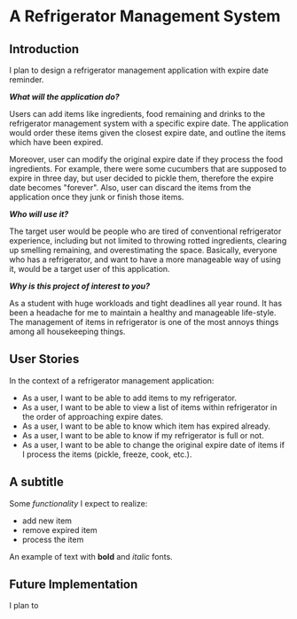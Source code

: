 # A Refrigerator Management System

## Introduction
I plan to design a refrigerator management application with expire date reminder.

***What will the application do?***

Users can add items like ingredients, food remaining and drinks 
to the refrigerator management system with a specific expire date. 
The application would order these items given the closest expire date, 
and outline the items which have been expired. 

Moreover, user can modify the original expire date if they process 
the food ingredients. For example, there were some cucumbers that are 
supposed to expire in three day, but user decided to pickle them, therefore
the expire date becomes "forever". Also, user can discard the items from the 
application once they junk or finish those items. 

***Who will use it?***

The target user would be people who are tired of conventional 
refrigerator experience, including but not limited to throwing 
rotted ingredients, clearing up smelling remaining, and overestimating 
the space. Basically, everyone who has a refrigerator, and want to 
have a more manageable way of using it, would be a target user of 
this application.


***Why is this project of interest to you?***

As a student with huge workloads and tight deadlines all year round. 
It has been a headache for me to maintain a healthy and manageable life-style. 
The management of items in refrigerator is one of the most annoys things 
among all housekeeping things. 

## User Stories
In the context of a refrigerator management application:
- As a user, I want to be able to add items to my refrigerator.
- As a user, I want to be able to view a list of items within refrigerator in the order of approaching expire dates.
- As a user, I want to be able to know which item has expired already. 
- As a user, I want to be able to know if my refrigerator is full or not.
- As a user, I want to be able to change the original expire date of items if I process the items (pickle, freeze, cook, etc.).

## A subtitle

Some *functionality* I expect to realize:
- add new item 
- remove expired item
- process the item

An example of text with **bold** and *italic* fonts.  

## Future Implementation
I plan to 